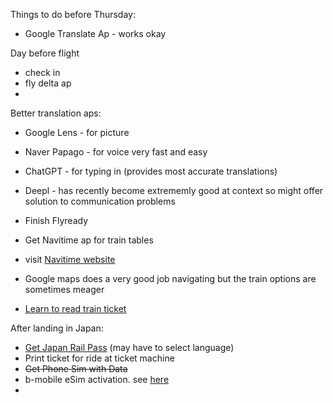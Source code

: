 Things to do before Thursday:
- Google Translate Ap - works okay

Day before flight
- check in
- fly delta ap
- 

Better translation aps:
- Google Lens - for picture
- Naver Papago - for voice very fast and easy
- ChatGPT - for typing in  (provides most accurate translations)
- Deepl - has recently become extrememly good at context so might offer solution to communication problems

  
- Finish Flyready
- Get Navitime ap for train tables
- visit [Navitime website](https://japantravel.navitime.com/en/)
- Google maps does a very good job navigating but the train options are sometimes meager
- [Learn to read train ticket](https://japanrailpass.net/en/use/how-to-read-ticket/)

After landing in Japan:
- [Get Japan Rail Pass](https://japanrailpass.net/en/purchase/online/)  (may have to select language)
- Print ticket for ride at ticket machine
- ~~Get Phone Sim with Data~~
- b-mobile eSim activation.  see [here](https://github.com/docPoacher/hello-world/blob/main/japan_itin/esim.md)
- 
